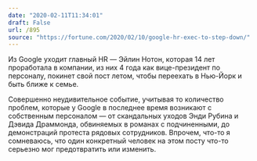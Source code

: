 ```yaml
---
date: "2020-02-11T11:34:01"
draft: False
url: /895
source: "https://fortune.com/2020/02/10/google-hr-exec-to-step-down/"
---
```


Из Google уходит главный HR — Эйлин Нотон, которая 14 лет проработала в компании, из них 4 года как вице-президент по персоналу, покинет свой пост летом, чтобы переехать в Нью-Йорк и быть ближе к семье. 

Совершенно неудивительное событие, учитывая то количество проблем, которые у Google в последнее время возникают с собственным персоналом — от скандальных уходов Энди Рубина и Дэвида Драммонда, обвиняемых в романах с подчиненными, до демонстраций протеста рядовых сотрудников. Впрочем, что-то я сомневаюсь, что один конкретный человек на этом посту что-то серьезно мог предотвратить или изменить.
